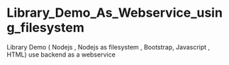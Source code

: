 # Library_Demo_As_Webservice_using_filesystem
Library Demo ( Nodejs , Nodejs as filesystem , Bootstrap, Javascript , HTML) use backend as a webservice
